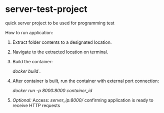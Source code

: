# server-test-project
quick server project to be used for programming test

How to run application:
1. Extract folder contents to a designated location.
2. Navigate to the extracted location on terminal.
3. Build the container: 

    _docker build ._

4. After container is built, run the container with external port connection:

    _docker run -p 8000:8000 *container_id*_
    
5. _Optional:_ Access: _*server_ip*:8000/_ confirming application is ready to receive HTTP requests
